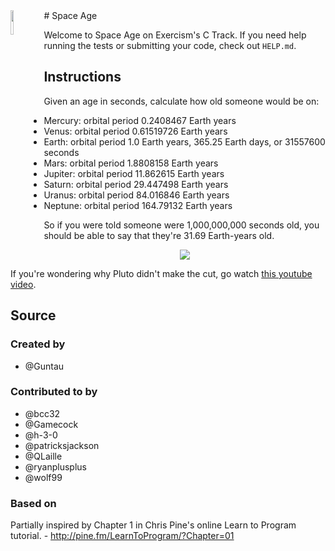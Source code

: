 <img align="left" width="10%" src="https://dg8krxphbh767.cloudfront.net/exercises/space-age.svg">
# Space Age

Welcome to Space Age on Exercism's C Track.
If you need help running the tests or submitting your code, check out `HELP.md`.

## Instructions

Given an age in seconds, calculate how old someone would be on:

   - Mercury: orbital period 0.2408467 Earth years
   - Venus: orbital period 0.61519726 Earth years
   - Earth: orbital period 1.0 Earth years, 365.25 Earth days, or 31557600 seconds
   - Mars: orbital period 1.8808158 Earth years
   - Jupiter: orbital period 11.862615 Earth years
   - Saturn: orbital period 29.447498 Earth years
   - Uranus: orbital period 84.016846 Earth years
   - Neptune: orbital period 164.79132 Earth years

So if you were told someone were 1,000,000,000 seconds old, you should
be able to say that they're 31.69 Earth-years old.

<p align="center" width="60%">
	<img src="https://i.pinimg.com/originals/0e/64/3e/0e643e1015b0f01d2de68b54554bc95f.gif">
</p>

If you're wondering why Pluto didn't make the cut, go watch [this
youtube video](http://www.youtube.com/watch?v=Z_2gbGXzFbs).

## Source

### Created by

- @Guntau

### Contributed to by

- @bcc32
- @Gamecock
- @h-3-0
- @patricksjackson
- @QLaille
- @ryanplusplus
- @wolf99

### Based on

Partially inspired by Chapter 1 in Chris Pine's online Learn to Program tutorial. - http://pine.fm/LearnToProgram/?Chapter=01
